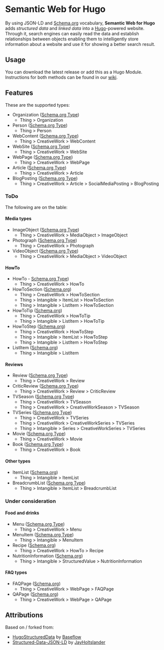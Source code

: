 # Semantic Web for Hugo
By using JSON-LD and [Schema.org](https://schema.org) vocabulary, **Semantic Web for Hugo** adds *structured data* and *linked data* into a [Hugo](https://gohugo.io)-powered website. Through it, search engines can easily read the data and establish relationships between objects enabling them to intelligently store information about a website and use it for showing a better search result.

## Usage
You can download the latest release or add this as a Hugo Module. Instructions for both methods can be found in our [wiki](https://github.com/YourOnly-One/hugo-semantic-web/wiki).

## Features
These are the supported types:
* Organization ([Schema.org Type](https://schema.org/Organization))
	* Thing > Organization
* Person ([Schema.org Type](https://schema.org/Person))
	* Thing > Person
* WebContent ([Schema.org Type](https://schema.org/WebContent))
	* Thing > CreativeWork > WebContent
* WebSite ([Schema.org Type](https://schema.org/WebSite))
	* Thing > CreativeWork > WebSite
* WebPage ([Schema.org Type](https://schema.org/WebPage))
	* Thing > CreativeWork > WebPage
* Article ([Schema.org Type](https://schema.org/Article))
	* Thing > CreativeWork > Article
* BlogPosting ([Schema.org Type](https://schema.org/BlogPosting))
	* Thing > CreativeWork > Article > SocialMediaPosting > BlogPosting

### ToDo
The following are on the table:

#### Media types
* ImageObject ([Schema.org Type](https://schema.org/ImageObject))
	* Thing > CreativeWork > MediaObject > ImageObject
* Photograph ([Schema.org Type](https://schema.org/Photograph))
	* Thing > CreativeWork > Photograph
* VideoObject ([Schema.org Type](https://schema.org/VideoObject))
	* Thing > CreativeWork > MediaObject > VideoObject

#### HowTo
* HowTo - [Schema.org Type](https://schema.org/HowTo))
	* Thing > CreativeWork > HowTo
* HowToSection ([Schema.org](https://schema.org/HowToSection))
	* Thing > CreativeWork > HowToSection
	* Thing > Intangible > ItemList > HowToSection
	* Thing > Intangible > ListItem > HowToSection
* HowToTip ([Schema.org](https://schema.org/HowToTip))
	* Thing > CreativeWork > HowToTip
	* Thing > Intangible > ListItem > HowToTip
* HowToStep ([Schema.org](https://schema.org/HowToStep))
	* Thing > CreativeWork > HowToStep
	* Thing > Intangible > ItemList > HowToStep
	* Thing > Intangible > ListItem > HowToStep
* ListItem ([Schema.org](https://schema.org/ListItem))
	* Thing > Intangible > ListItem

#### Reviews
* Review ([Schema.org Type](https://schema.org/Review))
	* Thing > CreativeWork > Review
* CriticReview ([Schema.org Type](https://schema.org/CriticReview))
	* Thing > CreativeWork > Review > CriticReview
* TVSeason ([Schema.org Type](https://schema.org/TVSeason))
	* Thing > CreativeWork > TVSeason
	* Thing > CreativeWork > CreativeWorkSeason > TVSeason
* TVSeries ([Schema.org Type](https://schema.org/TVSeries))
	* Thing > CreativeWork > TVSeries
	* Thing > CreativeWork > CreativeWorkSeries > TVSeries
	* Thing > Intangible > Series > CreativeWorkSeries > TVSeries
* Movie ([Schema.org Type](https://schema.org/Movie))
	* Thing > CreativeWork > Movie
* Book ([Schema.org Type](https://schema.org/Book))
	* Thing > CreativeWork > Book

#### Other types
* ItemList ([Schema.org](https://schema.org/ItemList))
	* Thing > Intangible > ItemList
* BreadcrumbList ([Schema.org Type](https://schema.org/BreadcrumbList))
	* Thing > Intangible > ItemList > BreadcrumbList

### Under consideration
#### Food and drinks
* Menu ([Schema.org Type](https://schema.org/Menu))
	* Thing > CreativeWork > Menu
* MenuItem ([Schema.org Type](https://schema.org/MenuItem))
	* Thing > Intangible > MenuItem
* Recipe ([Schema.org](https://schema.org/Recipe))
	* Thing > CreativeWork > HowTo > Recipe
* NutritionInformation  ([Schema.org](https://schema.org/NutritionInformation))
	* Thing > Intangible > StructuredValue > NutritionInformation

#### FAQ types
* FAQPage ([Schema.org](https://schema.org/FAQPage))
	* Thing > CreativeWork > WebPage > FAQPage
* QAPage ([Schema.org](https://schema.org/QAPage))
	* Thing > CreativeWork > WebPage > QAPage

## Attributions
Based on / forked from:
* [HugoStructuredData](https://github.com/Baseflow/HugoStructuredData) by [Baseflow](https://github.com/Baseflow)
* [Structured-Data-JSON-LD](https://github.com/JayHoltslander/Structured-Data-JSON-LD) by [JayHoltslander](https://github.com/JayHoltslander)
